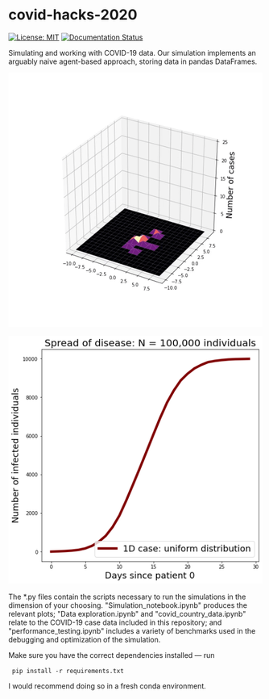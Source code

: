 # covid-hacks-2020
[![License: MIT](https://img.shields.io/badge/License-MIT-yellow.svg)](https://opensource.org/licenses/MIT) [![Documentation Status](https://readthedocs.org/projects/covid-19-simulations/badge/?version=latest)](https://covid-19-simulations.readthedocs.io/en/latest/?badge=latest)


Simulating and working with COVID-19 data. Our simulation implements an arguably naive agent-based approach, storing data in pandas DataFrames.

![2D animation](https://github.com/arjunsavel/covid-hacks-2020/blob/master/img/2D.gif)

![1D simulation](img/1D.png)


The *.py files contain the scripts necessary to run the simulations in the dimension of your choosing. "Simulation_notebook.ipynb" produces the relevant plots; "Data exploration.ipynb" and "covid_country_data.ipynb" relate to the COVID-19 case data included in this repository; and "performance_testing.ipynb" includes a variety of benchmarks used in the debugging and optimization of the simulation.

Make sure you have the correct dependencies installed — run

     pip install -r requirements.txt
I would recommend doing so in a fresh conda environment.
